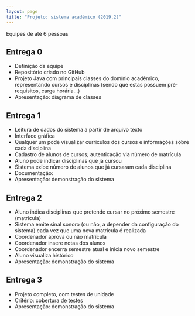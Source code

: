 ```yaml
---
layout: page
title: "Projeto: sistema acadêmico (2019.2)"
---
```


Equipes de até 6 pessoas

<!-- 

Meuhorario: disciplinas com turmas/horários, pré-requisitos, currículo de curso

Orientação acadêmica: guardar histórico do aluno, notas, registrar intenção de matrículas futuras, ordenação topológica

Outros: banca de TCC, avaliação de professores

 -->

## Entrega 0

- Definição da equipe
- Repositório criado no GitHub
- Projeto Java com principais classes do domínio acadêmico, representando cursos e disciplinas (sendo que estas possuem pré-requisitos, carga horária...)
- Apresentação: diagrama de classes

## Entrega 1

- Leitura de dados do sistema a partir de arquivo texto
- Interface gráfica
- Qualquer um pode visualizar currículos dos cursos e informações sobre cada disciplina
- Cadastro de alunos de cursos; autenticação via número de matrícula
- Aluno pode indicar disciplinas que já cursou
- Sistema exibe número de alunos que já cursaram cada disciplina
- Documentação:
- Apresentação: demonstração do sistema

## Entrega 2

- Aluno indica disciplinas que pretende cursar no próximo semestre (matrícula)
- Sistema emite sinal sonoro (ou não, a depender da configuração do sistema) cada vez que uma nova matrícula é realizada
- Coordenador aprova ou não matrícula
- Coordenador insere notas dos alunos
- Coordenador encerra semestre atual e inicia novo semestre
- Aluno visualiza histórico
- Apresentação: demonstração do sistema

## Entrega 3

- Projeto completo, com testes de unidade
- Critério: cobertura de testes
- Apresentação: demonstração do sistema